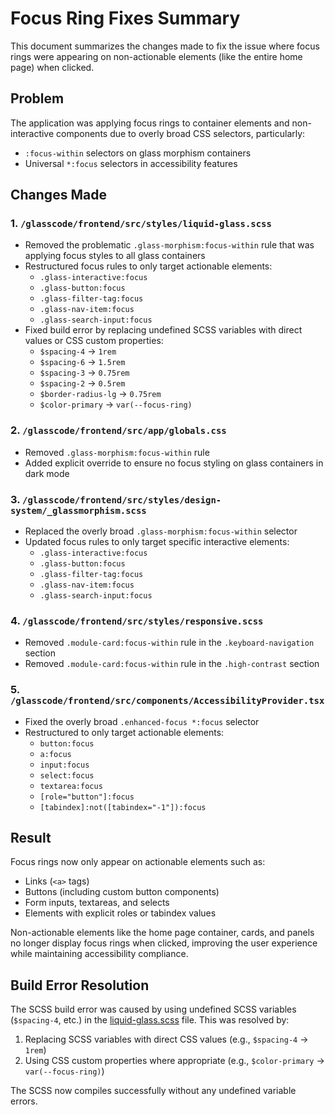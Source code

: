 # Focus Ring Fixes Summary

This document summarizes the changes made to fix the issue where focus rings were appearing on non-actionable elements (like the entire home page) when clicked.

## Problem
The application was applying focus rings to container elements and non-interactive components due to overly broad CSS selectors, particularly:
- `:focus-within` selectors on glass morphism containers
- Universal `*:focus` selectors in accessibility features

## Changes Made

### 1. `/glasscode/frontend/src/styles/liquid-glass.scss`
- Removed the problematic `.glass-morphism:focus-within` rule that was applying focus styles to all glass containers
- Restructured focus rules to only target actionable elements:
  - `.glass-interactive:focus`
  - `.glass-button:focus`
  - `.glass-filter-tag:focus`
  - `.glass-nav-item:focus`
  - `.glass-search-input:focus`
- Fixed build error by replacing undefined SCSS variables with direct values or CSS custom properties:
  - `$spacing-4` → `1rem`
  - `$spacing-6` → `1.5rem`
  - `$spacing-3` → `0.75rem`
  - `$spacing-2` → `0.5rem`
  - `$border-radius-lg` → `0.75rem`
  - `$color-primary` → `var(--focus-ring)`

### 2. `/glasscode/frontend/src/app/globals.css`
- Removed `.glass-morphism:focus-within` rule
- Added explicit override to ensure no focus styling on glass containers in dark mode

### 3. `/glasscode/frontend/src/styles/design-system/_glassmorphism.scss`
- Replaced the overly broad `.glass-morphism:focus-within` selector
- Updated focus rules to only target specific interactive elements:
  - `.glass-interactive:focus`
  - `.glass-button:focus`
  - `.glass-filter-tag:focus`
  - `.glass-nav-item:focus`
  - `.glass-search-input:focus`

### 4. `/glasscode/frontend/src/styles/responsive.scss`
- Removed `.module-card:focus-within` rule in the `.keyboard-navigation` section
- Removed `.module-card:focus-within` rule in the `.high-contrast` section

### 5. `/glasscode/frontend/src/components/AccessibilityProvider.tsx`
- Fixed the overly broad `.enhanced-focus *:focus` selector
- Restructured to only target actionable elements:
  - `button:focus`
  - `a:focus`
  - `input:focus`
  - `select:focus`
  - `textarea:focus`
  - `[role="button"]:focus`
  - `[tabindex]:not([tabindex="-1"]):focus`

## Result
Focus rings now only appear on actionable elements such as:
- Links (`<a>` tags)
- Buttons (including custom button components)
- Form inputs, textareas, and selects
- Elements with explicit roles or tabindex values

Non-actionable elements like the home page container, cards, and panels no longer display focus rings when clicked, improving the user experience while maintaining accessibility compliance.

## Build Error Resolution
The SCSS build error was caused by using undefined SCSS variables (`$spacing-4`, etc.) in the [liquid-glass.scss](file:///Users/veland/GlassCodeAcademy/glasscode/frontend/src/styles/liquid-glass.scss) file. This was resolved by:
1. Replacing SCSS variables with direct CSS values (e.g., `$spacing-4` → `1rem`)
2. Using CSS custom properties where appropriate (e.g., `$color-primary` → `var(--focus-ring)`)

The SCSS now compiles successfully without any undefined variable errors.